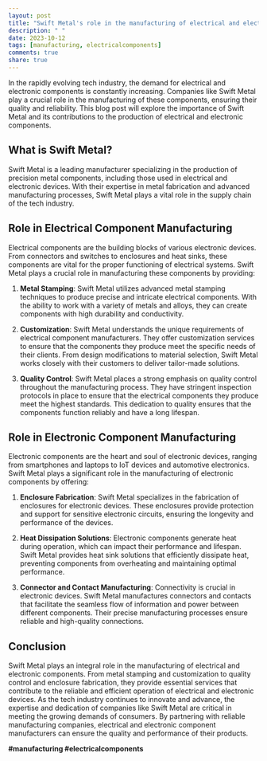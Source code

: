 ```yaml
---
layout: post
title: "Swift Metal's role in the manufacturing of electrical and electronic components"
description: " "
date: 2023-10-12
tags: [manufacturing, electricalcomponents]
comments: true
share: true
---
```


In the rapidly evolving tech industry, the demand for electrical and electronic components is constantly increasing. Companies like Swift Metal play a crucial role in the manufacturing of these components, ensuring their quality and reliability. This blog post will explore the importance of Swift Metal and its contributions to the production of electrical and electronic components.

## What is Swift Metal?

Swift Metal is a leading manufacturer specializing in the production of precision metal components, including those used in electrical and electronic devices. With their expertise in metal fabrication and advanced manufacturing processes, Swift Metal plays a vital role in the supply chain of the tech industry.

## Role in Electrical Component Manufacturing

Electrical components are the building blocks of various electronic devices. From connectors and switches to enclosures and heat sinks, these components are vital for the proper functioning of electrical systems. Swift Metal plays a crucial role in manufacturing these components by providing:

1. **Metal Stamping**: Swift Metal utilizes advanced metal stamping techniques to produce precise and intricate electrical components. With the ability to work with a variety of metals and alloys, they can create components with high durability and conductivity.

2. **Customization**: Swift Metal understands the unique requirements of electrical component manufacturers. They offer customization services to ensure that the components they produce meet the specific needs of their clients. From design modifications to material selection, Swift Metal works closely with their customers to deliver tailor-made solutions.

3. **Quality Control**: Swift Metal places a strong emphasis on quality control throughout the manufacturing process. They have stringent inspection protocols in place to ensure that the electrical components they produce meet the highest standards. This dedication to quality ensures that the components function reliably and have a long lifespan.

## Role in Electronic Component Manufacturing

Electronic components are the heart and soul of electronic devices, ranging from smartphones and laptops to IoT devices and automotive electronics. Swift Metal plays a significant role in the manufacturing of electronic components by offering:

1. **Enclosure Fabrication**: Swift Metal specializes in the fabrication of enclosures for electronic devices. These enclosures provide protection and support for sensitive electronic circuits, ensuring the longevity and performance of the devices.

2. **Heat Dissipation Solutions**: Electronic components generate heat during operation, which can impact their performance and lifespan. Swift Metal provides heat sink solutions that efficiently dissipate heat, preventing components from overheating and maintaining optimal performance.

3. **Connector and Contact Manufacturing**: Connectivity is crucial in electronic devices. Swift Metal manufactures connectors and contacts that facilitate the seamless flow of information and power between different components. Their precise manufacturing processes ensure reliable and high-quality connections.

## Conclusion

Swift Metal plays an integral role in the manufacturing of electrical and electronic components. From metal stamping and customization to quality control and enclosure fabrication, they provide essential services that contribute to the reliable and efficient operation of electrical and electronic devices. As the tech industry continues to innovate and advance, the expertise and dedication of companies like Swift Metal are critical in meeting the growing demands of consumers. By partnering with reliable manufacturing companies, electrical and electronic component manufacturers can ensure the quality and performance of their products.

**#manufacturing #electricalcomponents**